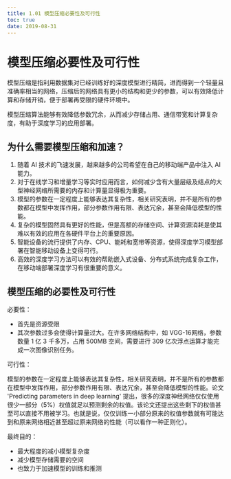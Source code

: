 ```yaml
---
title: 1.01 模型压缩必要性及可行性
toc: true
date: 2019-08-31
---
```


# 模型压缩必要性及可行性

模型压缩是指利用数据集对已经训练好的深度模型进行精简，进而得到一个轻量且准确率相当的网络，压缩后的网络具有更小的结构和更少的参数，可以有效降低计算和存储开销，便于部署再受限的硬件环境中。

模型压缩算法能够有效降低参数冗余，从而减少存储占用、通信带宽和计算复杂度，有助于深度学习的应用部署。


## 为什么需要模型压缩和加速？

1. 随着 AI 技术的飞速发展，越来越多的公司希望在自己的移动端产品中注入 AI 能力。
2. 对于在线学习和增量学习等实时应用而言，如何减少含有大量层级及结点的大型神经网络所需要的内存和计算量显得极为重要。
3. 模型的参数在一定程度上能够表达其复杂性，相关研究表明，并不是所有的参数都在模型中发挥作用，部分参数作用有限、表达冗余，甚至会降低模型的性能。
4. 复杂的模型固然具有更好的性能，但是高额的存储空间、计算资源消耗是使其难以有效的应用在各硬件平台上的重要原因。
5. 智能设备的流行提供了内存、CPU、能耗和宽带等资源，使得深度学习模型部署在智能移动设备上变得可行。
6. 高效的深度学习方法可以有效的帮助嵌入式设备、分布式系统完成复杂工作，在移动端部署深度学习有很重要的意义。

## 模型压缩的必要性及可行性

必要性：

- 首先是资源受限
- 其次参数过多会使得计算量过大。在许多网络结构中，如 VGG-16网络，参数数量 1 亿 3 千多万，占用 500MB 空间，需要进行 309 亿次浮点运算才能完成一次图像识别任务。

可行性：

模型的参数在一定程度上能够表达其复杂性，相关研究表明，并不是所有的参数都在模型中发挥作用，部分参数作用有限、表达冗余，甚至会降低模型的性能。论文 'Predicting parameters in deep learning' 提出，很多的深度神经网络仅仅使用很少一部分（5%）权值就足以预测剩余的权值。该论文还提出这些剩下的权值甚至可以直接不用被学习。也就是说，仅仅训练一小部分原来的权值参数就有可能达到和原来网络相近甚至超过原来网络的性能（可以看作一种正则化）。

最终目的：

- 最大程度的减小模型复杂度
- 减少模型存储需要的空间
- 也致力于加速模型的训练和推测
